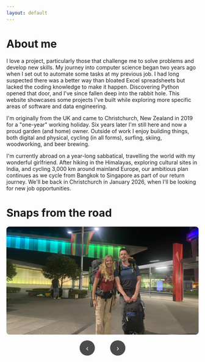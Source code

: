 ```yaml
---
layout: default
---
```


<style>
/* Carousel Styles */
.image-carousel {
  max-width: 850px;
  width: 100%;
  margin: 0 auto;
}

.carousel-container {
  position: relative;
  width: 100%;
  height: 0;
  padding-bottom: 56.25%; /* 16:9 aspect ratio - adjust as needed */
  overflow: hidden;
  border-radius: 8px;
}

.carousel-image {
  position: absolute;
  top: 0;
  left: 0;
  width: 100%;
  height: 100%;
  object-fit: cover;
  opacity: 0;
  transition: opacity 0.5s ease-in-out;
}

.carousel-image.active {
  opacity: 1;
}

.carousel-controls {
  display: flex;
  justify-content: center;
  align-items: center;
  gap: 20px;
  margin-top: 15px;
}

.carousel-prev,
.carousel-next {
  background: rgba(0, 0, 0, 0.7);
  color: white;
  border: none;
  border-radius: 50%;
  width: 40px;
  height: 40px;
  font-size: 20px;
  cursor: pointer;
  transition: background 0.3s ease;
}

.carousel-prev:hover,
.carousel-next:hover {
  background: rgba(0, 0, 0, 0.9);
}

.carousel-dots {
  display: flex;
  gap: 8px;
}

.carousel-dots .dot {
  width: 10px;
  height: 10px;
  border-radius: 50%;
  background: #ccc;
  cursor: pointer;
  transition: background 0.3s ease;
}

.carousel-dots .dot.active {
  background: #333;
}
</style>

<script>
document.addEventListener('DOMContentLoaded', function() {
  const carouselContainer = document.querySelector('.carousel-container');
  const images = document.querySelectorAll('.carousel-image');
  const prevButton = document.querySelector('.carousel-prev');
  const nextButton = document.querySelector('.carousel-next');
  const dotsContainer = document.querySelector('.carousel-dots');
  
  let currentIndex = 0;
  
  // Create dots
  images.forEach((_, index) => {
    const dot = document.createElement('div');
    dot.classList.add('dot');
    if (index === 0) dot.classList.add('active');
    dot.addEventListener('click', () => goToSlide(index));
    dotsContainer.appendChild(dot);
  });
  
  const dots = document.querySelectorAll('.dot');
  
  function goToSlide(index) {
    images[currentIndex].classList.remove('active');
    dots[currentIndex].classList.remove('active');
    
    currentIndex = index;
    
    images[currentIndex].classList.add('active');
    dots[currentIndex].classList.add('active');
  }
  
  function nextSlide() {
    const nextIndex = (currentIndex + 1) % images.length;
    goToSlide(nextIndex);
  }
  
  function prevSlide() {
    const prevIndex = (currentIndex - 1 + images.length) % images.length;
    goToSlide(prevIndex);
  }
  
  prevButton.addEventListener('click', prevSlide);
  nextButton.addEventListener('click', nextSlide);
});
</script>

# About me
I love a project, particularly those that challenge me to solve problems and develop new skills. My journey into computer science began two years ago when I set out to automate some tasks at my previous job. I had long suspected there was a better way than bloated Excel spreadsheets but lacked the coding knowledge to make it happen. Discovering Python opened that door, and I've since fallen deep into the rabbit hole. This website showcases some projects I've built while exploring more specific areas of software and data engineering.

I'm originally from the UK and came to Christchurch, New Zealand in 2019 for a "one-year" working holiday. Six years later I'm still here and now a proud garden (and home) owner. Outside of work I enjoy building things, both digital and physical, cycling (in all forms), surfing, skiing, woodworking, and beer brewing.

I'm currently abroad on a year-long sabbatical, travelling the world with my wonderful girlfriend. After hiking in the Himalayas, exploring cultural sites in India, and cycling 3,000 km around mainland Europe, our ambitious plan continues as we cycle from Bangkok to Singapore as part of our return journey. We'll be back in Christchurch in January 2026, when I'll be looking for new job opportunities.

# Snaps from the road
<!-- Image Carousel -->
<div class="image-carousel">
  <div class="carousel-container">
    <img class="carousel-image active" src="/assets/img/image1.jpg" alt="Image 1">
    <img class="carousel-image" src="/assets/img/image2.jpg" alt="Image 2">
    <img class="carousel-image" src="/assets/img/image3.jpg" alt="Image 3">
    <img class="carousel-image" src="/assets/img/image4.jpg" alt="Image 4">
    <img class="carousel-image" src="/assets/img/image5.jpg" alt="Image 5">
    <img class="carousel-image" src="/assets/img/image6.jpg" alt="Image 6">
    <img class="carousel-image" src="/assets/img/image7.jpg" alt="Image 7">
    <img class="carousel-image" src="/assets/img/image8.jpg" alt="Image 8">
    <img class="carousel-image" src="/assets/img/image9.jpg" alt="Image 9">
    <img class="carousel-image" src="/assets/img/image10.jpg" alt="Image 10">
    <img class="carousel-image" src="/assets/img/image11.jpg" alt="Image 11">
  </div>
  <div class="carousel-controls">
    <button class="carousel-prev">‹</button>
    <div class="carousel-dots"></div>
    <button class="carousel-next">›</button>
  </div>
</div>

